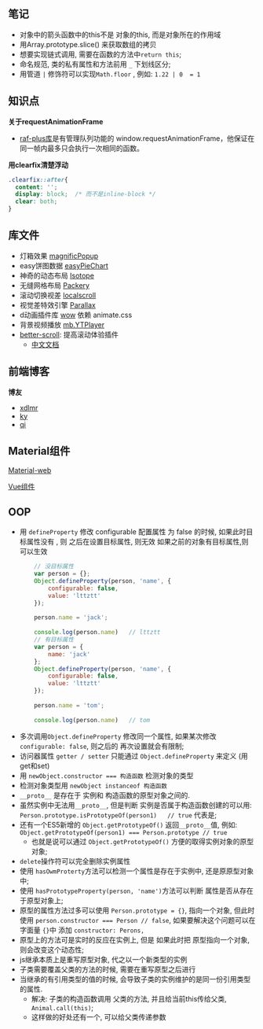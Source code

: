 ## 笔记

- 对象中的箭头函数中的this不是 对象的this, 而是对象所在的作用域
- 用Array.prototype.slice() 来获取数组的拷贝
- 想要实现链式调用, 需要在函数的方法中`return this`;
- 命名规范, 类的私有属性和方法前用 `_` 下划线区分;
- 用管道 `|` 修饰符可以实现`Math.floor` , 例如: `1.22 | 0  = 1`


## 知识点


**关于requestAnimationFrame**
- [raf-plus库](https://github.com/weiying-shenzhen/raf-plus/blob/master/README_zh.md)是有管理队列功能的 window.requestAnimationFrame，他保证在同一帧内最多只会执行一次相同的函数。

**用clearfix清楚浮动**
```css
.clearfix::after{
  content: '';
  display: block;  /* 而不是inline-block */
  clear: both;
}
```

## 库文件

- 灯箱效果 [magnificPopup](https://github.com/dimsemenov/Magnific-Popup)
- easy饼图数据 [easyPieChart](https://github.com/rendro/easy-pie-chart/)
- 神奇的动态布局 [Isotope](https://github.com/metafizzy/isotope)
- 无缝网格布局 [Packery](https://github.com/metafizzy/packery)
- 滚动切换视差 [localscroll](http://www.jq22.com/jquery-info1665)
- 视觉差特效引擎 [Parallax](http://www.htmleaf.com/Demo/201508152420.html)
- d动画插件库 [wow](https://github.com/matthieua/WOW) 依赖 animate.css
- 背景视频播放 [mb.YTPlayer](http://pupunzi.open-lab.com/mb-jquery-components/jquery-mb-ytplayer/)
- [better-scroll](https://github.com/ustbhuangyi/better-scroll): 提高滚动体验插件
	- [中文文档](https://ustbhuangyi.github.io/better-scroll/doc/zh-hans/options-advanced.html)


## 前端博客

**博友**
- [xdlmr](https://xdlmr.github.io/)
- [ky](https://yk1062008412.github.io/)
- [qi](https://github.com/QiShaoXuan/animate_resume_ts)


## Material组件

[Material-web](https://github.com/material-components/material-components-web)

[Vue组件](https://github.com/stasson/vue-mdc-adapter)


## OOP
- 用 `defineProperty` 修改 configurable 配置属性 为 false 的时候, 如果此时目标属性没有 , 则 之后在设置目标属性, 则无效
	如果之前的对象有目标属性,则 可以生效
	```js
		// 没目标属性	
		var person = {};
		Object.defineProperty(person, 'name', {
			configurable: false,
			value: 'lttztt'
		});
		
		person.name = 'jack';
		
		console.log(person.name)   // lttztt
		// 有目标属性
		var person = {
			name: 'jack'
		};
		Object.defineProperty(person, 'name', {
			configurable: false,
			value: 'lttztt'
		});
		
		person.name = 'tom';
		
		console.log(person.name)   // tom
	```
- 多次调用`Object.defineProperty` 修改同一个属性, 如果某次修改 `configurable: false`, 则之后的
	再次设置就会有限制;
- 访问器属性 `getter / setter` 只能通过 `Object.defineProperty` 来定义 (用get和set)
- 用 `newObject.constructor === 构造函数` 检测对象的类型
- 检测对象类型用 `newObject instanceof 构造函数`
- `__proto__` 是存在于 实例和 构造函数的原型对象之间的.
- 虽然实例中无法用`__proto__`, 但是判断 实例是否属于构造函数创建的可以用: 
	`Person.prototype.isPrototypeOf(person1)   // true` 代表是;
- 还有一个ES5新增的 `Object.getPrototypeOf()` 返回`__proto__`值, 例如:
	`Object.getPrototypeOf(person1) === Person.prototype // true`
	- 也就是说可以通过 `Object.getPrototypeOf()` 方便的取得实例对象的原型对象;
- `delete`操作符可以完全删除实例属性
- 使用 `hasOwmProterty`方法可以检测一个属性是存在于实例中, 还是原原型对象中;
- 使用 `hasPrototypeProperty(person, 'name')`方法可以判断 属性是否从存在于原型对象上;
- 原型的属性方法过多可以使用 `Person.prototype = {}`, 指向一个对象, 但此时使用 `person.constructor === Person // false`,
	如果要解决这个问题可以在 字面量 `{}`中 添加 `constructor: Perons,`
- 原型上的方法可是实时的反应在实例上, 但是 如果此时把 原型指向一个对象,则会改变这个动态性;
- js继承本质上是重写原型对象, 代之以一个新类型的实例
- 子类需要覆盖父类的方法的时候, 需要在重写原型之后进行
- 当继承的有引用类型的值的时候, 会导致子类的实例维护的是同一份引用类型的属性.
	- 解决: 子类的构造函数调用 父类的方法, 并且给当前this传给父类, `Animal.call(this)`;
	- 这样做的好处还有一个, 可以给父类传递参数
